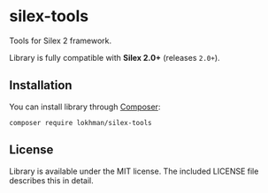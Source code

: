 # silex-tools
Tools for Silex 2 framework.

Library is fully compatible with **Silex 2.0+** (releases `2.0+`).

## Installation
You can install library through [Composer](http://getcomposer.org):

    composer require lokhman/silex-tools

## License
Library is available under the MIT license. The included LICENSE file describes this in detail.
